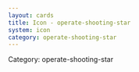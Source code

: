 ```yaml
---
layout: cards
title: Icon - operate-shooting-star
system: icon
category: operate-shooting-star
---
```

<div class="alert alert-secondary mb-4"><span class="i18n innerHTML-category">Category: </span><span class="i18n innerHTML-cat-operate-shooting-star">operate-shooting-star</span></div>
